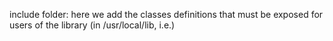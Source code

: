 include folder: here we add the classes definitions that must be exposed for users of the library (in /usr/local/lib, i.e.)
